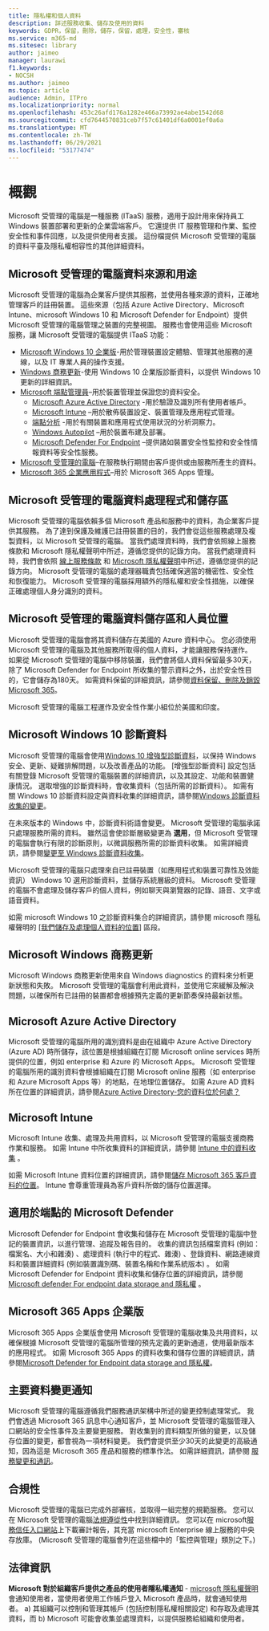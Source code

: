 ```yaml
---
title: 隱私權和個人資料
description: 詳述服務收集、儲存及使用的資料
keywords: GDPR，保留，刪除，儲存，保留，處理，安全性，審核
ms.service: m365-md
ms.sitesec: library
author: jaimeo
manager: laurawi
f1.keywords:
- NOCSH
ms.author: jaimeo
ms.topic: article
audience: Admin, ITPro
ms.localizationpriority: normal
ms.openlocfilehash: 453c26afd176a1282e466a73992ae4abe1542d68
ms.sourcegitcommit: cfd7644570831ceb7f57c61401df6a0001ef0a6a
ms.translationtype: MT
ms.contentlocale: zh-TW
ms.lasthandoff: 06/29/2021
ms.locfileid: "53177474"
---
```

# <a name="overview"></a>概觀

Microsoft 受管理的電腦是一種服務 (ITaaS) 服務，適用于設計用來保持員工 Windows 裝置部署和更新的企業雲端客戶。 它還提供 IT 服務管理和作業、監控安全性和事件回應，以及提供使用者支援。 這份檔提供 Microsoft 受管理的電腦的資料平臺及隱私權相容性的其他詳細資料。

## <a name="microsoft-managed-desktop-data-sources-and-purpose"></a>Microsoft 受管理的電腦資料來源和用途

Microsoft 受管理的電腦為企業客戶提供其服務，並使用各種來源的資料，正確地管理客戶的註冊裝置。 這些來源（包括 Azure Active Directory、Microsoft Intune、microsoft Windows 10 和 Microsoft Defender for Endpoint）提供 Microsoft 受管理的電腦管理之裝置的完整視圖。 服務也會使用這些 Microsoft 服務，讓 Microsoft 受管理的電腦提供 ITaaS 功能：

- [Microsoft Windows 10 企業版](/windows/windows-10/)-用於管理裝置設定體驗、管理其他服務的連線，以及 IT 專業人員的操作支援。
- [Windows 商務更新](/windows/deployment/update/waas-manage-updates-wufb)-使用 Windows 10 企業版診斷資料，以提供 Windows 10 更新的詳細資訊。 
- [Microsoft 端點管理員](/mem/endpoint-manager-overview)–用於裝置管理並保證您的資料安全。
  - [Microsoft Azure Active Directory](/azure/active-directory/) -用於驗證及識別所有使用者帳戶。 
  - [Microsoft Intune](/mem/intune/) –用於散佈裝置設定、裝置管理及應用程式管理。
  - [端點分析](/mem/analytics/overview) -用於有關裝置和應用程式使用狀況的分析洞察力。
  - [Windows Autopilot](/microsoft-365/windows/windows-autopilot) –用於裝置布建及部署。
  - [Microsoft Defender For Endpoint](/microsoft-365/security/defender-endpoint/) –提供諸如裝置安全性監控和安全性情報資料等安全性服務。
- [Microsoft 受管理的電腦](https://endpoint.microsoft.com/#home)–在服務執行期間由客戶提供或由服務所產生的資料。
- [Microsoft 365 企業應用程式](https://www.microsoft.com/en-us/microsoft-365/enterprise/compare-office-365-plans?rtc=1)–用於 Microsoft 365 Apps 管理。

## <a name="microsoft-managed-desktop-data-process-and-storage"></a>Microsoft 受管理的電腦資料處理程式和儲存區

Microsoft 受管理的電腦依賴多個 Microsoft 產品和服務中的資料，為企業客戶提供其服務。 為了達到保護及維護已註冊裝置的目的，我們會從這些服務處理及複製資料，以 Microsoft 受管理的電腦。 當我們處理資料時，我們會依照線上服務條款和 Microsoft 隱私權聲明中所述，遵循您提供的記錄方向。 當我們處理資料時，我們會依照 [線上服務條款](https://www.microsoft.com/licensing/product-licensing/products) 和 [Microsoft 隱私權聲明](https://privacy.microsoft.com/privacystatement)中所述，遵循您提供的記錄方向。 Microsoft 受管理的電腦的處理器職責包括確保適當的機密性、安全性和恢復能力。 Microsoft 受管理的電腦採用額外的隱私權和安全性措施，以確保正確處理個人身分識別的資料。 


## <a name="microsoft-managed-desktop-data-storage-and-staff-location"></a>Microsoft 受管理的電腦資料儲存區和人員位置

Microsoft 受管理的電腦會將其資料儲存在美國的 Azure 資料中心。 您必須使用 Microsoft 受管理的電腦及其他服務所取得的個人資料，才能讓服務保持運作。 如果從 Microsoft 受管理的電腦中移除裝置，我們會將個人資料保留最多30天，除了 Microsoft Defender for Endpoint 所收集的警示資料之外，出於安全性目的，它會儲存為180天。 如需資料保留的詳細資訊，請參閱[資料保留、刪除及銷毀 Microsoft 365](/compliance/assurance/assurance-data-retention-deletion-and-destruction-overview)。

Microsoft 受管理的電腦工程運作及安全性作業小組位於美國和印度。 

## <a name="microsoft-windows-10-diagnostic-data"></a>Microsoft Windows 10 診斷資料

Microsoft 受管理的電腦會使用[Windows 10 增強型診斷資料](/windows/privacy/windows-diagnostic-data)，以保持 Windows 安全、更新、疑難排解問題，以及改善產品的功能。 [增強型診斷資料] 設定包括有關登錄 Microsoft 受管理的電腦裝置的詳細資訊，以及其設定、功能和裝置健康情況。 選取增強的診斷資料時，會收集資料（包括所需的診斷資料）。 如需有關 Windows 10 診斷資料設定與資料收集的詳細資訊，請參閱[Windows 診斷資料收集的變更](/windows/privacy/changes-to-windows-diagnostic-data-collection)。

在未來版本的 Windows 中，診斷資料術語會變更。 Microsoft 受管理的電腦承諾只處理服務所需的資料。 雖然這會使診斷層級變更為 **選用**，但 Microsoft 受管理的電腦會執行有限的診斷原則，以微調服務所需的診斷資料收集。 如需詳細資訊，請參閱[變更至 Windows 診斷資料收集](/windows/privacy/changes-to-windows-diagnostic-data-collection)。

Microsoft 受管理的電腦只處理來自已註冊裝置（如應用程式和裝置可靠性及效能資訊） Windows 10 選用診斷資料，並儲存系統層級的資料。 Microsoft 受管理的電腦不會處理及儲存客戶的個人資料，例如聊天與瀏覽器的記錄、語音、文字或語音資料。 

如需 microsoft Windows 10 之診斷資料集合的詳細資訊，請參閱 microsoft 隱私權聲明的 [[我們儲存及處理個人資料的位置](https://privacy.microsoft.com/privacystatement#mainwherewestoreandprocessdatamodule)] 區段。

## <a name="microsoft-windows-update-for-business"></a>Microsoft Windows 商務更新
Microsoft Windows 商務更新使用來自 Windows diagnostics 的資料來分析更新狀態和失敗。 Microsoft 受管理的電腦會利用此資料，並使用它來緩解及解決問題，以確保所有已註冊的裝置都會根據預先定義的更新節奏保持最新狀態。

## <a name="microsoft-azure-active-directory"></a>Microsoft Azure Active Directory
Microsoft 受管理的電腦所用的識別資料是由在組織中 Azure Active Directory (Azure AD) 時所儲存，該位置是根據組織在訂閱 Microsoft online services 時所提供的位置，例如 enterprise 和 Azure 的 Microsoft Apps。 Microsoft 受管理的電腦所用的識別資料會根據組織在訂閱 Microsoft online 服務（如 enterprise 和 Azure Microsoft Apps 等）的地點，在地理位置儲存。 如需 Azure AD 資料所在位置的詳細資訊，請參閱[Azure Active Directory-您的資料位於何處？](https://msit.powerbi.com/view?r=eyJrIjoiODdjOWViZDctMWRhZS00ODUzLWI4MmQtNWM5NjBkZTBkNjFlIiwidCI6IjcyZjk4OGJmLTg2ZjEtNDFhZi05MWFiLTJkN2NkMDExZGI0NyIsImMiOjV9)

## <a name="microsoft-intune"></a>Microsoft Intune
Microsoft Intune 收集、處理及共用資料，以 Microsoft 受管理的電腦支援商務作業和服務。 如需 Intune 中所收集資料的詳細資訊，請參閱 [Intune 中的資料收集](/mem/intune/protect/privacy-data-collect) 。 

如需 Microsoft Intune 資料位置的詳細資訊，請參閱[儲存 Microsoft 365 客戶資料的位置](/microsoft-365/enterprise/o365-data-locations?view=o365-worldwide)。 Intune 會尊重管理員為客戶資料所做的儲存位置選擇。

## <a name="microsoft-defender-for-endpoint"></a>適用於端點的 Microsoft Defender
Microsoft Defender for Endpoint 會收集和儲存在 Microsoft 受管理的電腦中登記的裝置資訊，以進行管理、追蹤及報告目的。 收集的資訊包括檔案資料 (例如：檔案名、大小和雜湊) 、處理資料 (執行中的程式、雜湊) 、登錄資料、網路連線資料和裝置詳細資料 (例如裝置識別碼、裝置名稱和作業系統版本) 。 如需 Microsoft Defender for Endpoint 資料收集和儲存位置的詳細資訊，請參閱 [Microsoft defender For endpoint data storage and 隱私權](/microsoft-365/security/defender-endpoint/data-storage-privacy?view=o365-worldwide#what-data-does-microsoft-defender-atp-collect) 。 

## <a name="microsoft-365-apps-for-enterprise"></a>Microsoft 365 Apps 企業版 
Microsoft 365 Apps 企業版會使用 Microsoft 受管理的電腦收集及共用資料，以確保根據 Microsoft 受管理的電腦所管理的預先定義的更新通道，使用最新版本的應用程式。 如需 Microsoft 365 Apps 的資料收集和儲存位置的詳細資訊，請參閱[Microsoft Defender for Endpoint data storage and 隱私權](/microsoft-365/security/defender-endpoint/data-storage-privacy?view=o365-worldwide#what-data-does-microsoft-defender-atp-collect)。

## <a name="major-data-change-notification"></a>主要資料變更通知
Microsoft 受管理的電腦遵循我們服務通訊架構中所述的變更控制處理常式。 我們會透過 Microsoft 365 訊息中心通知客戶，並 Microsoft 受管理的電腦管理入口網站的安全性事件及主要變更服務。 對收集到的資料類型所做的變更，以及儲存位置的變更，都會視為一項材料變更。 我們會提供至少30天的此變更的高級通知，因為這是 Microsoft 365 產品和服務的標準作法。 如需詳細資訊，請參閱 [服務變更和通訊](/microsoft-365/managed-desktop/service-description/servicechanges?view=o365-worldwide)。

## <a name="compliance"></a>合規性
Microsoft 受管理的電腦已完成外部審核，並取得一組完整的規範服務。 您可以在 Microsoft 受管理的電腦[法規遵從性](/microsoft-365/managed-desktop/intro/compliance)中找到詳細資訊。 您可以在 microsoft[服務信任入口網站](https://aka.ms/stp)上下載審計報告，其充當 microsoft Enterprise 線上服務的中央存放庫。  (Microsoft 受管理的電腦會列在這些檔中的「監控與管理」類別之下。)  

## <a name="legal"></a>法律資訊
**Microsoft 對於組織客戶提供之產品的使用者隱私權通知** - [microsoft 隱私權聲明](https://privacy.microsoft.com/privacystatement) 會通知使用者，當使用者使用工作帳戶登入 Microsoft 產品時，就會通知使用者。 a) 其組織可以控制和管理其帳戶 (包括控制隱私權相關設定) 和存取及處理其資料，而 b) Microsoft 可能會收集並處理資料，以提供服務給組織和使用者。

